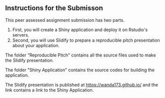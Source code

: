 ## Instructions for the Submisson

This peer assessed assignment submission has two parts. 
1) First, you will create a Shiny application and deploy it on Rstudio's servers. 
2) Second, you will use Slidify to prepare a reproducible pitch presentation about your application.

The folder "Reproducible Pitch" contains all the source files used to make the Slidify presentation.

The folder "Shiny Application" contains the source codes for building the application.

The Slidify presentation is published at https://wanda173.github.io/ and the link contains a link to the Shiny Application.
